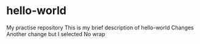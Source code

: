 # hello-world
My practise repository
This is my brief description of hello-world
Changes
Another change but I selected No wrap
